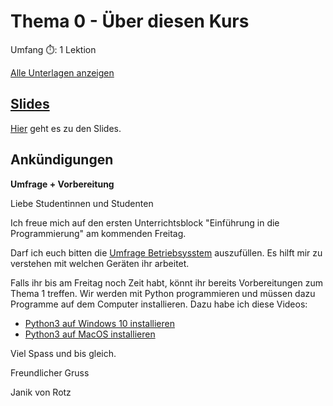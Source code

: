 # Thema 0 - Über diesen Kurs

Umfang ⏱️: 1 Lektion

[Alle Unterlagen anzeigen](https://github.com/janikvonrotz/python.casa/tree/main/topic-0)

## [Slides](slides.md)

[Hier](slides.md) geht es zu den Slides.

## Ankündigungen

**Umfrage + Vorbereitung**

Liebe Studentinnen und Studenten

Ich freue mich auf den ersten Unterrichtsblock "Einführung in die Programmierung" am kommenden Freitag.

Darf ich euch bitten die [Umfrage Betriebsysstem](https://moodle.medizintechnik-hf.ch/mod/choice/view.php?id=4491) auszufüllen. Es hilft mir zu verstehen mit welchen Geräten ihr arbeitet.

Falls ihr bis am Freitag noch Zeit habt, könnt ihr bereits Vorbereitungen zum Thema 1 treffen. Wir werden mit Python programmieren und müssen dazu Programme auf dem Computer installieren. Dazu habe ich diese Videos:

* [Python3 auf Windows 10 installieren](https://www.youtube.com/watch?v=hr1P_F7Vp9Y)  
* [Python3 auf MacOS installieren](https://www.youtube.com/watch?v=1xMT1Tzskrg)

Viel Spass und bis gleich.

Freundlicher Gruss

Janik von Rotz